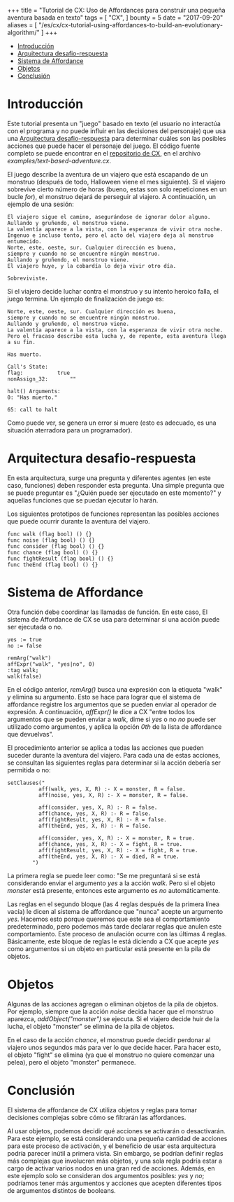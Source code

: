 +++
title = "Tutorial de CX: Uso de Affordances para construir una pequeña aventura basada en texto"
tags = [
    "CX",
]
bounty = 5
date = "2017-09-20"
aliases = [
	"/es/cx/cx-tutorial-using-affordances-to-build-an-evolutionary-algorithm/"
]
+++

<!-- MarkdownTOC autolink="true" bracket="round" depth="2" -->

- [Introducción](#introducción)
- [Arquitectura desafio-respuesta](#arquitectura-desafio-respuesta)
- [Sistema de Affordance](#sistema-de-affordance)
- [Objetos](#objetos)
- [Conclusión](#conclusión)

<!-- /MarkdownTOC -->

# Introducción

Este tutorial presenta un "juego" basado en texto
(el usuario no interactúa con el programa y no puede
influir en las decisiones del personaje) que usa una
[Arquitectura desafio-respuesta](#arquitectura-desafio-respuesta) para determinar cuáles
son las posibles acciones que puede hacer el personaje
del juego. El código fuente completo se puede encontrar
en el [repositorio de CX](https://github.com/skycoin/cx), en el archivo *examples/text-based-adventure.cx*.

El juego describe la aventura de un viajero que está
escapando de un monstruo (después de todo, Halloween viene el mes siguiente).
Si el viajero sobrevive cierto número de horas
(bueno, estas son solo repeticiones en un bucle *for*),
el monstruo dejará de perseguir al viajero. A continuación,
un ejemplo de una sesión:

```
El viajero sigue el camino, asegurándose de ignorar dolor alguno.
Aullando y gruñendo, el monstruo viene.
La valentía aparece a la vista, con la esperanza de vivir otra noche.
Ingenuo e incluso tonto, pero el acto del viajero deja al monstruo entumecido.
Norte, este, oeste, sur. Cualquier dirección es buena,
siempre y cuando no se encuentre ningún monstruo.
Aullando y gruñendo, el monstruo viene.
El viajero huye, y la cobardía lo deja vivir otro día.

Sobreviviste.
```

Si el viajero decide luchar contra el monstruo y su intento heroico
falla, el juego termina. Un ejemplo de finalización de juego es:

```
Norte, este, oeste, sur. Cualquier dirección es buena,
siempre y cuando no se encuentre ningún monstruo.
Aullando y gruñendo, el monstruo viene.
La valentía aparece a la vista, con la esperanza de vivir otra noche.
Pero el fracaso describe esta lucha y, de repente, esta aventura llega a su fin.

Has muerto.

Call's State:
flag:			true
nonAssign_32:		""

halt() Arguments:
0: "Has muerto."

65: call to halt
```

Como puede ver, se genera un error si muere (esto es adecuado,
es una situación aterradora para un programador).

# Arquitectura desafio-respuesta

En esta arquitectura, surge una pregunta y diferentes agentes (en
este caso, funciones) deben responder esta pregunta. Una simple pregunta
que se puede preguntar es "¿Quién puede ser ejecutado en este momento?" y aquellas
funciones que se puedan ejecutar lo harán.

Los siguientes prototipos de funciones representan las posibles acciones que
puede ocurrir durante la aventura del viajero.

```
func walk (flag bool) () {}
func noise (flag bool) () {}
func consider (flag bool) () {}
func chance (flag bool) () {}
func fightResult (flag bool) () {}
func theEnd (flag bool) () {}
```

# Sistema de Affordance

Otra función debe coordinar las llamadas de función. En este caso,
El sistema de Affordance de CX se usa para determinar si una acción
puede ser ejecutada o no.

```
yes := true
no := false

remArg("walk")
affExpr("walk", "yes|no", 0)
:tag walk;
walk(false)
```

En el código anterior, *remArg()* busca una expresión con la etiqueta "walk"
y elimina su argumento. Esto se hace para lograr que
el sistema de affordance registre los argumentos que se pueden enviar al
operador de expresión. A continuación, *affExpr()* le dice a CX "entre todos los
argumentos que se pueden enviar a *walk*, dime si *yes* o no *no* puede
ser utilizado como argumentos, y aplica la opción *0th* de la lista de affordance
que devuelvas".

El procedimiento anterior se aplica a todas las acciones que pueden suceder
durante la aventura del viajero. Para cada una de estas acciones, se consultan
las siguientes reglas para determinar si la acción debería ser
permitida o no:

```
setClauses("
          aff(walk, yes, X, R) :- X = monster, R = false.
          aff(noise, yes, X, R) :- X = monster, R = false.

          aff(consider, yes, X, R) :- R = false.
          aff(chance, yes, X, R) :- R = false.
          aff(fightResult, yes, X, R) :- R = false.
          aff(theEnd, yes, X, R) :- R = false.

          aff(consider, yes, X, R) :- X = monster, R = true.
          aff(chance, yes, X, R) :- X = fight, R = true.
          aff(fightResult, yes, X, R) :- X = fight, R = true.
          aff(theEnd, yes, X, R) :- X = died, R = true.
        ")
```

La primera regla se puede leer como: "Se me preguntará si se está considerando
enviar el argumento *yes* a la acción *walk*. Pero si el objeto
*monster* está presente, entonces este argumento es *no* automáticamente.

Las reglas en el segundo bloque (las 4 reglas después de la primera línea vacía)
le dicen al sistema de affordance que "nunca" acepte un argumento *yes*. Hacemos
esto porque queremos que este sea el comportamiento predeterminado, pero podemos
más tarde declarar reglas que anulen este comportamiento. Este proceso de anulación
ocurre con las últimas 4 reglas. Básicamente, este bloque de reglas
le está diciendo a CX que acepte *yes* como argumentos si un objeto en particular está
presente en la pila de objetos.

# Objetos

Algunas de las acciones agregan o eliminan objetos de la pila de objetos. Por
ejemplo, siempre que la acción *noise* decida hacer que el monstruo
aparezca, *addObject("monster")* se ejecuta. Si el viajero decide
huir de la lucha, el objeto "monster" se elimina de la pila de objetos.

En el caso de la acción *chance*, el monstruo puede decidir
perdonar al viajero unos segundos más para ver lo que decide hacer.
Para hacer esto, el objeto "fight" se elimina (ya que el monstruo no quiere comenzar una pelea),
pero el objeto "monster" permanece.

# Conclusión

El sistema de affordance de CX utiliza objetos y
reglas para tomar decisiones complejas sobre cómo se filtrarán las affordances.

Al usar objetos, podemos decidir qué acciones se activarán o desactivarán.
Para este ejemplo, se está considerando una pequeña cantidad de acciones
para este proceso de activación, y el beneficio de usar esta arquitectura
podría parecer inútil a primera vista. Sin embargo, se podrían definir
reglas más complejas que involucren más objetos, y una sola regla podría
estar a cargo de activar varios nodos en una gran red de acciones. Además,
en este ejemplo solo se consideran dos argumentos posibles: *yes* y *no*; podríamos
tener más argumentos y acciones que acepten diferentes tipos de argumentos
distintos de booleans.
